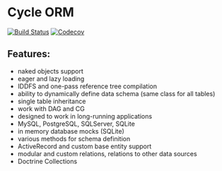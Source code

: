 # Cycle ORM
[![Build Status](https://travis-ci.org/wolfy-j/treap.svg?branch=master)](https://travis-ci.org/wolfy-j/treap)
[![Codecov](https://codecov.io/gh/wolfy-j/treap/graph/badge.svg)](https://codecov.io/gh/wolfy-j/treap)

Features:
---------
- naked objects support
- eager and lazy loading
- IDDFS and one-pass reference tree compilation
- ability to dynamically define data schema (same class for all tables)
- single table inheritance
- work with DAG and CG
- designed to work in long-running applications
- MySQL, PostgreSQL, SQLServer, SQLite
- in memory database mocks (SQLite)
- various methods for schema definition
- ActiveRecord and custom base entity support 
- modular and custom relations, relations to other data sources
- Doctrine Collections